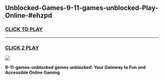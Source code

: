 
## Unblocked-Games-9-11-games-unblocked-Play-Online-#ehzpd
<h3>
<a href="https://premium.freeplayer.one?title=9-11-games-unblocked&ref=27F">CLICK TO PLAY</a></h3>
<hr>

<h3>
<a href="https://premium.freeplayer.one?title=9-11-games-unblocked&ref=27F">CLICK 2 PLAY</a>
  
</h3>

<a href="https://premium.freeplayer.one?title=9-11-games-unblocked&ref=27F"><img src="https://clearcache.store/games.png"></a>


**9-11-games-unblocked games unblocked: Your Gateway to Fun and Accessible Online Gaming**
